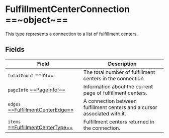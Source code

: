 # FulfillmentCenterConnection  ==~object~==

This type represents a connection to a list of fulfillment centers. 

## Fields

|Field                                    |Description                         |
|-----------------------------------------|------------------------------------|
|`totalCount`  ==Int==                    |The total number of fulfillment centers in the connection.|
|`pageInfo` [ ==PageInfo!== ](PageInfo.md)|Information about the current page of fulfillment centers.|
|`edges` [ ==FulfillmentCenterEdge== ](FulfillmentCenterEdge.md)|A connection between fulfillment centers and a cursor associated with it.|
|`items` [ ==FulfillmentCenterType== ](FulfillmentCenterType.md)|Fulfillment centers returned in the connection.|

